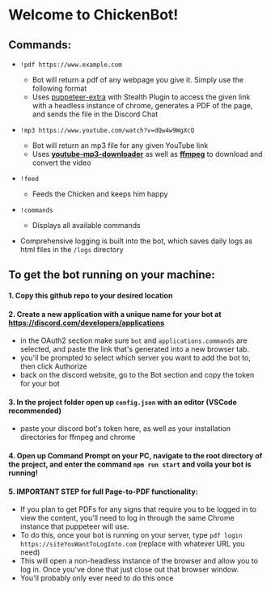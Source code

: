 # Welcome to ChickenBot!

## Commands:
* `!pdf https://www.example.com`
    * Bot will return a pdf of any webpage you give it. Simply use the following format 
    * Uses [puppeteer-extra](https://www.npmjs.com/package/puppeteer-extra) with Stealth Plugin to access the given link with a headless instance of chrome, generates a PDF of the page, and sends the file in the Discord Chat

* `!mp3 https://www.youtube.com/watch?v=dQw4w9WgXcQ`
    * Bot will return an mp3 file for any given YouTube link
    * Uses [**youtube-mp3-downloader**](https://www.npmjs.com/package/youtube-mp3-downloader) as well as [**ffmpeg**](https://www.ffmpeg.org/) to download and convert the video

* `!feed` 
    * Feeds the Chicken and keeps him happy

* `!commands`
    * Displays all available commands
   
* Comprehensive logging is built into the bot, which saves daily logs as html files in the `/logs` directory

## To get the bot running on your machine: 
#### 1. Copy this github repo to your desired location

#### 2. Create a new application with a unique name for your bot at https://discord.com/developers/applications
  * in the OAuth2 section make sure `bot` and `applications.commands` are selected, and paste the link that's generated into a new browser tab.
  * you'll be prompted to select which server you want to add the bot to, then click Authorize
  * back on the discord website, go to the Bot section and copy the token for your bot

#### 3. In the project folder open up `config.json` with an editor (VSCode recommended)
  * paste your discord bot's token here, as well as your installation directories for ffmpeg and chrome

#### 4. Open up Command Prompt on your PC, navigate to the root directory of the project, and enter the command `npm run start` and voila your bot is running!

#### 5. IMPORTANT STEP for full Page-to-PDF functionality: 
  * If you plan to get PDFs for any signs that require you to be logged in to view the content, you'll need to log in through the same Chrome instance that puppeteer will use. 
  * To do this, once your bot is running on your server, type `pdf login https://siteYouWantToLogInto.com` (replace with whatever URL you need)
  * This will open a non-headless instance of the browser and allow you to log in. Once you've done that just close out that browser window. 
  * You'll probably only ever need to do this once
